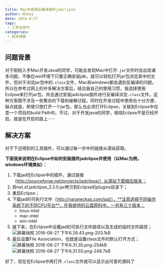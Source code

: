 ```yaml
---
title: Mac中使用反编译插件jadclipse
author: Mikey
date: 2016-8-27
tags:
 - 工具与技巧
categories:
 - 技术博客
---
```


## 问题背景 ##
对于刚刚入手Mac开发Java的同学，可能会发现Mac中打开`.jar`文件时会出现诸多问题，不像在win环境下只要正确安装jdk，就可以轻松打开jar包浏览其中的文件，但对于浏览jar包中的`.class`文件，Mac和windows都会遇到反编译的问题。所以在参考过网上的许多解决方案后，结合我自己的使用习惯，我选择使用Eclipse来打开jar包，并且通过安装jadclipse插件进行反编译浏览`.class`文件。这种方案既不涉及一些繁杂的下载和破解过程，同时在开发过程中使用也十分方便，缺点就是，即使只想打开一个jar包，那么也必须打开Eclipse，关联到Eclipse中任意一个项目的build Path中。不过，对于开发java的同学，相信Eclipse不是已经开启，就是在开启的路上······
## 解决方案 ##
对于下述用到的工具插件，可以通过每一步中的链接从源站获取。

**下面我来说明在Eclipse中如何安装插件jadclipse并使用（以Mac为例，windows环境类似）：**

 1. 下载jad在Eclipse中的插件，通过链接（http://sourceforge.net/projects/jadclipse/）从源站下载相应版本；
 2. 将net.sf.jadclipse_3.3.0.jar拷贝到Eclipse的plugins目录下；
 3. 重启Eclipse；
 4. 下载jad的可执行文件（http://varaneckas.com/jad/），**注意选择不同操作系统下的不同CPU平台**，在我提供的云盘原料中，一共有三个版本：
      - <i class="icon-linux"></i> linux-intel
      - <i class="icon-apple"></i> mac-intel
      - <i class="icon-windows"></i> win-intel
 5. 接下来，在Eclipse中设置jad的可执行文件路径以及生成的临时文件路径；![屏幕快照 2016-08-27 下午6.26.43.png-203.1kB][2]
 6. 最后设置File Association，也就是设置class文件的默认打开方式；![屏幕快照 2016-08-27 下午6.31.35.png-254kB][3]![屏幕快照 2016-08-27 下午6.31.50.png-248.7kB][4]

好了，现在在Eclipse中再打开`.class`文件就可以显示出可爱的源码了<i class="icon-smile"></i>
 


  [2]: images/tech/%E5%B1%8F%E5%B9%95%E5%BF%AB%E7%85%A7%202016-08-27%20%E4%B8%8B%E5%8D%886.26.43.png
  [3]: images/tech/%E5%B1%8F%E5%B9%95%E5%BF%AB%E7%85%A7%202016-08-27%20%E4%B8%8B%E5%8D%886.31.35.png
  [4]: images/tech/%E5%B1%8F%E5%B9%95%E5%BF%AB%E7%85%A7%202016-08-27%20%E4%B8%8B%E5%8D%886.31.50.png
